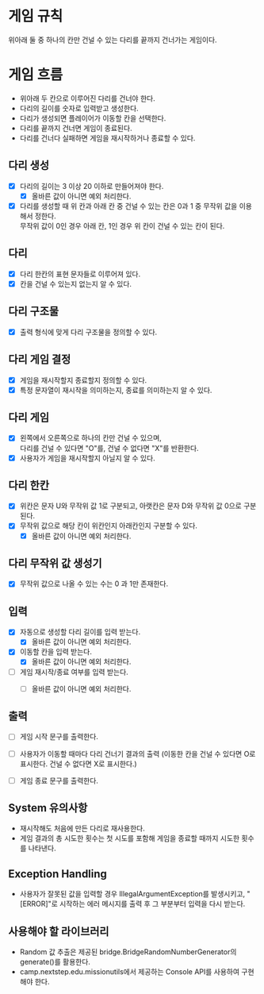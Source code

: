 # 게임 규칙
위아래 둘 중 하나의 칸만 건널 수 있는 다리를 끝까지 건너가는 게임이다.

# 게임 흐름
- 위아래 두 칸으로 이루어진 다리를 건너야 한다.
- 다리의 길이를 숫자로 입력받고 생성한다.
- 다리가 생성되면 플레이어가 이동할 칸을 선택한다.
- 다리를 끝까지 건너면 게임이 종료된다.
- 다리를 건너다 실패하면 게임을 재시작하거나 종료할 수 있다.

## 다리 생성
- [x] 다리의 길이는 3 이상 20 이하로 만들어져야 한다.
  - [x] 올바른 값이 아니면 예외 처리한다.
- [x] 다리를 생성할 때 위 칸과 아래 칸 중 건널 수 있는 칸은 0과 1 중 무작위 값을 이용해서 정한다. 
<br> 무작위 값이 0인 경우 아래 칸, 1인 경우 위 칸이 건널 수 있는 칸이 된다.

## 다리
- [x] 다리 한칸의 표현 문자들로 이루어져 있다.
- [x] 칸을 건널 수 있는지 없는지 알 수 있다.  

## 다리 구조물
- [x] 출력 형식에 맞게 다리 구조물을 정의할 수 있다.

## 다리 게임 결정
- [x] 게임을 재시작할지 종료할지 정의할 수 있다.
- [x] 특정 문자열이 재시작을 의미하는지, 종료를 의미하는지 알 수 있다.

## 다리 게임
- [x] 왼쪽에서 오른쪽으로 하나의 칸만 건널 수 있으며, <br> 다리를 건널 수 있다면 "O"를, 건널 수 없다면 "X"를 반환한다.
- [x] 사용자가 게임을 재시작할지 아닐지 알 수 있다.

## 다리 한칸
- [x] 위칸은 문자 U와 무작위 값 1로 구분되고, 아랫칸은 문자 D와 무작위 값 0으로 구분된다.
- [x] 무작위 값으로 해당 칸이 위칸인지 아래칸인지 구분할 수 있다.
  - [x] 올바른 값이 아니면 예외 처리한다.

## 다리 무작위 값 생성기
- [x] 무작위 값으로 나올 수 있는 수는 0 과 1만 존재한다.


## 입력
- [x] 자동으로 생성할 다리 길이를 입력 받는다.
  - [x] 올바른 값이 아니면 예외 처리한다.
- [x] 이동할 칸을 입력 받는다.
  - [x] 올바른 값이 아니면 예외 처리한다.
- [ ] 게임 재시작/종료 여부를 입력 받는다.
  - [ ] 올바른 값이 아니면 예외 처리한다.


## 출력
- [ ] 게임 시작 문구를 출력한다.
- [ ] 사용자가 이동할 때마다 다리 건너기 결과의 출력 (이동한 칸을 건널 수 있다면 O로 표시한다. 건널 수 없다면 X로 표시한다.)
- [ ] 게임 종료 문구를 출력한다.
 

## System 유의사항
- 재시작해도 처음에 만든 다리로 재사용한다.
- 게임 결과의 총 시도한 횟수는 첫 시도를 포함해 게임을 종료할 때까지 시도한 횟수를 나타낸다.

## Exception Handling
- 사용자가 잘못된 값을 입력할 경우 IllegalArgumentException를 발생시키고, "[ERROR]"로 시작하는 에러 메시지를 출력 후 그 부분부터 입력을 다시 받는다.

## 사용해야 할 라이브러리
- Random 값 추출은 제공된 bridge.BridgeRandomNumberGenerator의 generate()를 활용한다.
- camp.nextstep.edu.missionutils에서 제공하는 Console API를 사용하여 구현해야 한다.

